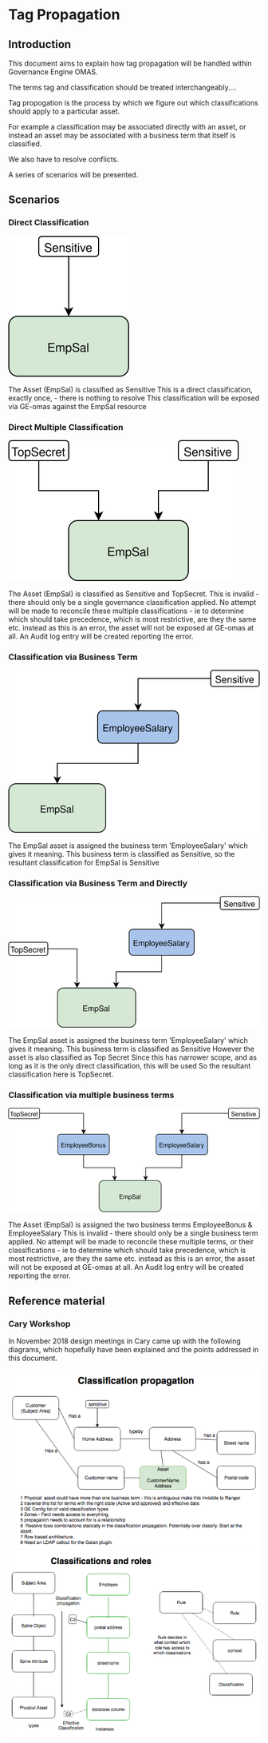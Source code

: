 <!-- SPDX-License-Identifier: CC-BY-4.0 -->
<!-- Copyright Contributors to the ODPi Egeria project. -->
# Tag Propagation 
## Introduction
This document aims to explain how tag propagation will be handled within Governance Engine OMAS. 

The terms tag and 
classification should be treated interchangeably....

Tag propogation is the process by which we figure out which classifications should apply to a particular asset.

For example a classification may be associated directly with an asset, or instead an asset may be associated with a 
business term that itself is classified.

We also have to resolve conflicts.

A series of scenarios will be presented.
## Scenarios
### Direct Classification

![Direct Classification](ScenarioDirect.svg)

The Asset (EmpSal) is classified as Sensitive
This is a direct classification, exactly once,  - there is nothing to resolve
This classification will be exposed via GE-omas against the EmpSal resource
### Direct Multiple Classification

![Direct Multiple Classification](ScenarioDirectMultiple.svg)

The Asset (EmpSal) is classified as Sensitive and TopSecret.
This is invalid - there should only be a single governance classification applied.
No attempt will be made to reconcile these multiple classifications - ie to determine which should take precedence, which is most restrictive, are they the same etc.
instead as this is an error, the asset will not be exposed at GE-omas at all.
An Audit log entry will be created reporting the error.


### Classification via Business Term
![Classification via Business Term](ScenarioBusinessTerm.svg)

The EmpSal asset is assigned the business term 'EmployeeSalary' which gives it meaning.
This business term is classified as Sensitive, so the resultant classification for EmpSal is Sensitive

### Classification via Business Term and Directly
![Classification via Business Term and Directly](ScenarioBusinessTermAndDirect.svg)

The EmpSal asset is assigned the business term 'EmployeeSalary' which gives it meaning.
This business term is classified as Sensitive
However the asset is also classified as Top Secret
Since this has narrower scope, and as long as it is the only direct classification, this will be used
So the resultant classification here is TopSecret.

### Classification via multiple business terms 
![Classification via Multiple Business Terms](ScenarioBusinessTermMultiple.svg)

The Asset (EmpSal) is assigned the two business terms EmployeeBonus & EmployeeSalary
This is invalid - there should only be a single business term applied.
No attempt will be made to reconcile these multiple terms, or their classifications - ie to determine which should take precedence, which is most restrictive, are they the same etc.
instead as this is an error, the asset will not be exposed at GE-omas at all.
An Audit log entry will be created reporting the error.

## Reference material

### Cary Workshop

In November 2018 design meetings in Cary came up with the following diagrams, which hopefully have been explained and the points addressed in this document.

![Classification Propagation](../../../../../developer-resources/workshops/November-2018-Carey-workshop/docs/draft-design-diagrams/ClassificationPropogationDraft.png)
![Classification Propagation](../../../../../developer-resources/workshops/November-2018-Carey-workshop/docs/draft-design-diagrams/ClassificationAndRolesDraft.png)

